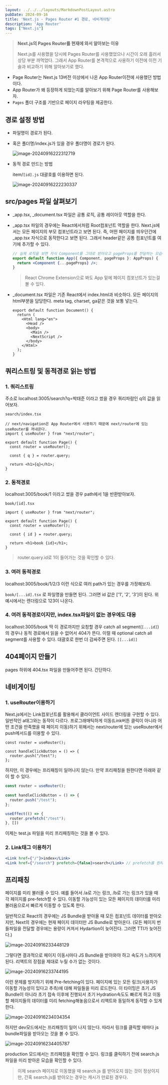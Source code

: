 ```yaml
---
layout: ../../../layouts/MarkdownPostLayout.astro
pubDate: 2024-09-16
title: 'Next.js - Pages Router #1 경로, 네비게이팅'
description: 'App Router'
tags: ["Next.js"]
---
```


> **Next.js의 Pages Router를 현재에 와서 알아보는 이유**
>
> Next.js를 사용했을 당시에 Pages Router를 사용했었으나 시간이 오래 흘러서 상당 부분 까먹었다.
> 그래서 App Router를 본격적으로 사용하기 이전에 이전 기술과 비교하기 위해 알아보기로 했다.

- Page Router는 Next.js 13버전 이상에서 나온 App Router이전에 사용했던 방법이다.
- App Router가 왜 등장하게 되었는지를 알아보기 위해 Page Router를 사용해보자.
- `Pages` 폴더 구조를 기반으로 페이지 라우팅을 제공한다.



## 경로 설정 방법

- 파일명이 경로가 된다.

- 혹은 폴더명/index.js가 있을 경우 폴더명이 경로가 된다.

  ![image-20240916222312719](../images/image-20240916222312719.png)

- 동적 경로 만드는 방법

  item/`[id].js` 대괄호를 이용하면 된다.

  ![image-20240916222230337](../images/image-20240916222230337.png)

## src/pages 파일 살펴보기

- _app.tsx, _document.tsx 파일은 공통 로직, 공통 레이아웃 역할을 한다.

- _app.tsx 파일의 경우에는 React에서처럼 Root컴포넌트 역할을 한다. Next.js에서는 모든 페이지의 부모 컴포넌트라고 보면 된다. 즉, 어떤 페이지를 띄우던간에 _app.tsx 자식으로 동작한다고 보면 된다. 그래서 header같은 공통 컴포넌트를 여기에 추가할 수 있다.

  ```jsx
  // 실제 로직을 보면 자식 Component를 그대로 받아오고 pageProps를 전달하는 모습이다.
  export default function App({ Component, pageProps }: AppProps) {
    return <Component {...pageProps} />;
  }
  ```

  > React Chrome Extension으로 봐도 App 밑에 페이지 컴포넌트가 있는걸 볼 수 있다.

- _document.tsx 파일은 기존 React에서 index.html과 비슷하다. 모든 페이지의 html부분을 담당한다. meta tag, charset, ga같은 것을 보통 넣는다.

  ```tsx
  export default function Document() {
    return (
      <Html lang="en">
        <Head />
        <body>
          <Main />
          <NextScript />
        </body>
      </Html>
    );
  }
  ```



## 쿼리스트링 및 동적경로 읽는 방법

### 1. 쿼리스트링

주소로 localhost:3005/search?q=박태준 이라고 썼을 경우 쿼리파람인 q의 값을 읽어보자.

`search/index.tsx`

```tsx
// next/navigation은 App Router에서 사용하기 때문에 next/router에 있는 useRouter를 꺼내온다.
import { useRouter } from "next/router";

export default function Page() {
  const router = useRouter();

  const { q } = router.query;

  return <h1>{q}</h1>;
}
```



### 2. 동적경로

localhost:3005/book/1 이라고 썼을 경우 path에서 1을 반환받아보자.

`book/[id].tsx`

```tsx
import { useRouter } from "next/router";

export default function Page() {
  const router = useRouter();

  const { id } = router.query;

  return <h1>book {id}</h1>;
}
```

> router.query.id로 1이 들어가는 것을 확인할 수 있다.



### 3. 여러 동적경로

localhost:3005/book/1/2/3 이런 식으로 여러 path가 있는 경우를 가정해보자.

`book/[...id].tsx` 로 파일명을 만들면 된다. 그러면 id 값은 ['1', '2', '3']이 된다. 위 예시에서는 렌더링으로 123이 나온다.



### 4. 여러 동적경로이지만, index.tsx파일이 없는 경우에도 대응

localhost:3005/book 딱 이 경로까지만 요청할 경우 catch all segment(`[...id]`)의 경우나 동적 경로에서 읽을 수 없어서 404가 뜬다. 이럴 때 optional catch all segment를 사용할 수 있다. 대괄호로 한번 더 감싸주면 된다. `[[...id]]`



## 404페이지 만들기

pages 하위에 404.tsx 파일을 만들어주면 된다. 간단하다.



## 네비게이팅

### 1. useRouter이용하기

Next.js에서는 Link컴포넌트를 활용해서 클라이언트 사이드 렌더링을 구현할 수 있다. 일반적인 a태그와는 동작이 다르다. 프로그래매틱하게 이동(Link버튼 클릭이 아니라 어떤 조건을 만족했을 때 페이지 이동)하기 위해서는 next/router에 있는 useRouter에서 push메서드를 이용할 수 있다.

```tsx
const router = useRouter();
  
const handleClickButton = () => {
  router.push("/test");
};
```

하지만, 이 경우에는 프리패칭이 일어나지 않는다. 만약 프리패칭을 원한다면 아래와 같이 할 수 있다.

```js
const router = useRouter();
  
const handleClickButton = () => {
  router.push("/test");
};

useEffect(() => {
  router.prefetch("/test");
}, [])
```

이제는 test.js 파일을 미리 프리패칭하는 것을 볼 수 있다.



### 2. Link태그 이용하기

```jsx
<Link href={"/"}>index</Link>
<Link href={"/search"} prefetch={false}>search</Link> // prefetch를 원하지 않을 경우.
```







## 프리패칭

페이지를 미리 불러올 수 있다. 예를 들어서 /a로 가는 링크, /b로 가는 링크가 있을 때 각 페이지를 pre-fetch할 수 있다. 이동할 가능성이 있는 모든 페이지의 데이터를 미리 불러옴으로서 빠르게 이동할 수 있도록 한다.

일반적으로 React의 경우에는 JS Bundle을 받아올 때 모든 컴포넌트 데이터를 받아오지만, Next의 경우에는 현재 페이지 데이터만 JS Bundle로 받아온다. (모든 페이지 번들파일을 전달할 경우에는 용량이 커져서 Hydartion이 늦어진다. 그러면 TTI가 늦어진다.)

![image-20240916233448129](../images/image-20240916233448129.png)



그렇다면 결과적으로 페이지 이동시마다 JS Bundle을 받아와야 하고 속도가 느려지게 된다. 리액트의 장점을 제대로 누릴 수가 없는 것이다.

![image-20240916233744195](../images/image-20240916233744195.png)



이런 문제를 방지하기 위해 Pre-fetching이 있다. 페이지에 있는 모든 링크(사용자가 이동할 가능성이 있다고 추측)에 대해 파일들을 미리 로드한다. 이 타이밍은 초기 JS Bundle이 아니라 초기 접속 이후에 진행되서 초기 Hydration속도도 빠르게 하고 이동할 페이지들의 데이터를 미리 fetching해놓음으로서 리액트와 동일하게 동작할 수 있게 한다.

![image-20240916234034354](../images/image-20240916234034354.png)



하지만 dev모드에서는 프리패칭이 일어 나지 않는다. 따라서 링크를 클릭할 때마다 js bundle파일을 받아오는 것을 볼 수 있다.

![image-20240916234405787](../images/image-20240916234405787.png)

production 모드에서는 프리패칭을 확인할 수 있다. 링크를 클릭하기 전에 search.js 파일을 미리 받아온 모습을 확인할 수 있다.

> 이제 search 페이지로 이동했을 때 search.js 를 받아오지 않는 것이 정상이지만, 간혹 search.js를 받아오는 경우는 캐시가 만료된 경우다.



